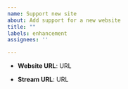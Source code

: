 ```yaml
---
name: Support new site
about: Add support for a new website
title: ""
labels: enhancement
assignees: ''

---
```


<!-- enter the website URL. eg. https://rule34.xxx -->

- **Website URL**: URL

<!-- enter the video/radio URL. eg. https://video.example.com/v/123456 -->

- **Stream URL**: URL
